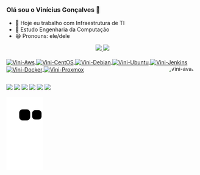 ### Olá sou o Vinícius Gonçalves 👋


- 🔭 Hoje eu trabalho com Infraestrutura de TI
- 🌱 Estudo Engenharia da Computação
- 😄 Pronouns: ele/dele

<div align="center">
  <a href="https://github.com/viniciussgoncalves">
  <img height="180em" src="https://github-readme-stats.vercel.app/api?username=viniciussgoncalves&show_icons=true&theme=dracula&include_all_commits=true&count_private=true"/>
  <img height="180em" src="https://github-readme-stats.vercel.app/api/top-langs/?username=viniciussgoncalves&layout=compact&langs_count=7&theme=dracula"/>
</div>
  
<div style="display: inline_block"><br>
  <img align="center" alt="Vini-Aws" height="30" width="40" src="https://cdn.jsdelivr.net/gh/devicons/devicon/icons/amazonwebservices/amazonwebservices-original.svg">
  <img align="center" alt="Vini-CentOS" height="30" width="40" src="https://cdn.jsdelivr.net/gh/devicons/devicon/icons/centos/centos-original.svg">
  <img align="center" alt="Vini-Debian" height="30" width="40" src="https://cdn.jsdelivr.net/gh/devicons/devicon/icons/debian/debian-original.svg">
  <img align="center" alt="Vini-Ubuntu" height="30" width="40" src="https://cdn.jsdelivr.net/gh/devicons/devicon/icons/ubuntu/ubuntu-plain.svg">
  <img align="center" alt="Vini-Jenkins" height="30" width="40" src="https://cdn.jsdelivr.net/gh/devicons/devicon/icons/jenkins/jenkins-original.svg">
  <img align="center" alt="Vini-Docker" height="30" width="40" src="https://cdn.jsdelivr.net/gh/devicons/devicon/icons/docker/docker-original.svg">
  <img align="center" alt="Vini-Proxmox" height="30" width="40" src="https://www.proxmox.com/images/proxmox/proxmox-logo-stacked-inverted-color.png">
  <img align="right" alt="Vini-avatar" height="150" style="border-radius:50px;" src="https://i.ibb.co/rtHmqZm/avatar.png">
</div>
  
##

<div>
  <a href="https://www.youtube.com/channel/UCrtKt-pwUEuysN2eH-5nEAA" target="_blank"><img src="https://img.shields.io/badge/YouTube-FF0000?style=for-the-badge&logo=youtube&logoColor=white" target="_blank"></a>
  <a href="https://www.instagram.com/viniisilva97/" target="_blank"><img src="https://img.shields.io/badge/-Instagram-%23E4405F?style=for-the-badge&logo=instagram&logoColor=white" target="_blank"></a>
 	<a href="https://www.twitch.tv/Cravinhos" target="_blank"><img src="https://img.shields.io/badge/Twitch-9146FF?style=for-the-badge&logo=twitch&logoColor=white" target="_blank"></a>
  <a href="https://discord.com/channels/@me/901191253901848666" target="_blank"><img src="https://img.shields.io/badge/Discord-7289DA?style=for-the-badge&logo=discord&logoColor=white" target="_blank"></a>
  <a href = "mailto:vinicius.eng97@gmail.com"><img src="https://img.shields.io/badge/-Gmail-%23333?style=for-the-badge&logo=gmail&logoColor=white" target="_blank"></a>
  <a href="https://www.linkedin.com/in/vinicius-gon%C3%A7alves-4aa6511b5/" target="_blank"><img src="https://img.shields.io/badge/-LinkedIn-%230077B5?style=for-the-badge&logo=linkedin&logoColor=white" target="_blank"></a>  
  
  ![Snake animation](https://github.com/rafaballerini/rafaballerini/blob/output/github-contribution-grid-snake.svg)
  
</div>

  
 
  
  

